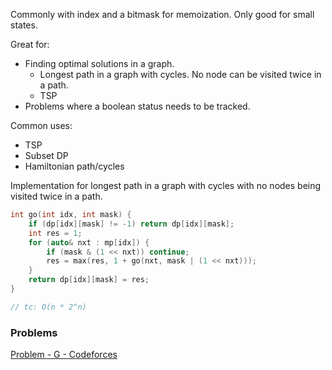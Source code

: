 Commonly with index and a bitmask for memoization. Only good for small states.

Great for:
* Finding optimal solutions in a graph.
	* Longest path in a graph with cycles. No node can be visited twice in a path.
	* TSP
* Problems where a boolean status needs to be tracked.

Common uses:
* TSP
* Subset DP
* Hamiltonian path/cycles

Implementation for longest path in a graph with cycles with no nodes being visited twice in a path.
```cpp
int go(int idx, int mask) {
    if (dp[idx][mask] != -1) return dp[idx][mask];
    int res = 1;
    for (auto& nxt : mp[idx]) {
        if (mask & (1 << nxt)) continue;
        res = max(res, 1 + go(nxt, mask | (1 << nxt)));
    }
    return dp[idx][mask] = res;
}

// tc: O(n * 2^n)
```

### Problems
[Problem - G - Codeforces](https://codeforces.com/contest/1950/problem/G)